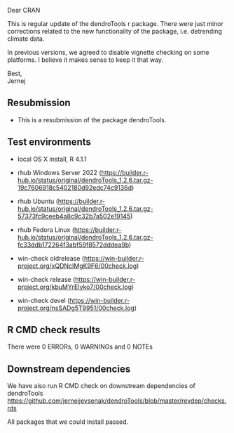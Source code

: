 Dear CRAN  

This is regular update of the dendroTools r package. There were just minor corrections related to the new functionality of the package, i.e. detrending climate data.

In previous versions, we agreed to disable vignette checking on some platforms. I believe it makes sense to keep it that way.  

Best,   
Jernej

##  Resubmission
* This is a resubmission of the package dendroTools.

## Test environments
* local OS X install, R 4.1.1

* rhub Windows Server 2022 (https://builder.r-hub.io/status/original/dendroTools_1.2.6.tar.gz-19c7606918c5402180d92edc74c9136d)
* rhub Ubuntu (https://builder.r-hub.io/status/original/dendroTools_1.2.6.tar.gz-57373fc9ceeb4a8c9c32b7a502e19145)
* rhub Fedora Linux (https://builder.r-hub.io/status/original/dendroTools_1.2.6.tar.gz-fc33ddb172264f3abf59f8572dddea9b)

* win-check oldrelease (https://win-builder.r-project.org/xQDNcIMgK9F6/00check.log)
* win-check release (https://win-builder.r-project.org/kbuMYrEIyko7/00check.log)
* win-check devel (https://win-builder.r-project.org/nsSADg5T9951/00check.log)

## R CMD check results
There were 0 ERRORs, 0 WARNINGs and 0 NOTEs

## Downstream dependencies
We have also run R CMD check on downstream dependencies of dendroTools
https://github.com/jernejjevsenak/dendroTools/blob/master/revdep/checks.rds

All packages that we could install passed. 
